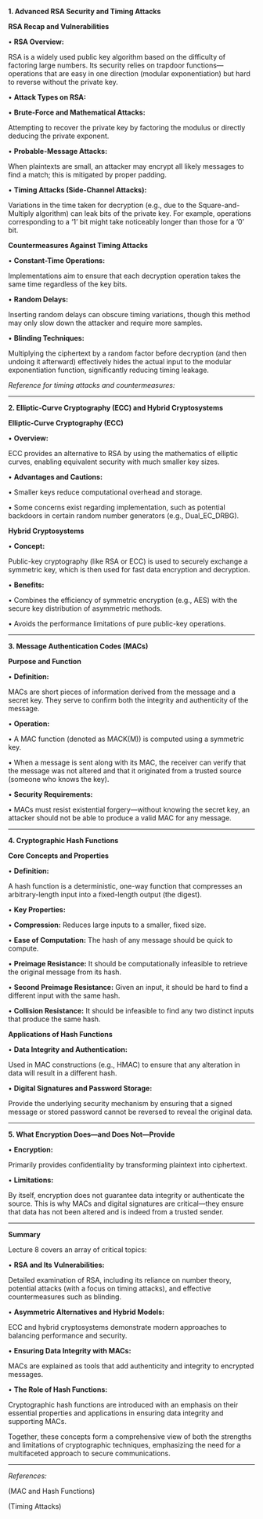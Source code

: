 
**1. Advanced RSA Security and Timing Attacks**

  

**RSA Recap and Vulnerabilities**

• **RSA Overview:**

RSA is a widely used public key algorithm based on the difficulty of factoring large numbers. Its security relies on trapdoor functions—operations that are easy in one direction (modular exponentiation) but hard to reverse without the private key.

• **Attack Types on RSA:**

• **Brute-Force and Mathematical Attacks:**

Attempting to recover the private key by factoring the modulus or directly deducing the private exponent.

• **Probable-Message Attacks:**

When plaintexts are small, an attacker may encrypt all likely messages to find a match; this is mitigated by proper padding.

• **Timing Attacks (Side-Channel Attacks):**

Variations in the time taken for decryption (e.g., due to the Square-and-Multiply algorithm) can leak bits of the private key. For example, operations corresponding to a ‘1’ bit might take noticeably longer than those for a ‘0’ bit.

  

**Countermeasures Against Timing Attacks**

• **Constant-Time Operations:**

Implementations aim to ensure that each decryption operation takes the same time regardless of the key bits.

• **Random Delays:**

Inserting random delays can obscure timing variations, though this method may only slow down the attacker and require more samples.

• **Blinding Techniques:**

Multiplying the ciphertext by a random factor before decryption (and then undoing it afterward) effectively hides the actual input to the modular exponentiation function, significantly reducing timing leakage.

_Reference for timing attacks and countermeasures:_ 

---

**2. Elliptic-Curve Cryptography (ECC) and Hybrid Cryptosystems**

  

**Elliptic-Curve Cryptography (ECC)**

• **Overview:**

ECC provides an alternative to RSA by using the mathematics of elliptic curves, enabling equivalent security with much smaller key sizes.

• **Advantages and Cautions:**

• Smaller keys reduce computational overhead and storage.

• Some concerns exist regarding implementation, such as potential backdoors in certain random number generators (e.g., Dual_EC_DRBG).

  

**Hybrid Cryptosystems**

• **Concept:**

Public-key cryptography (like RSA or ECC) is used to securely exchange a symmetric key, which is then used for fast data encryption and decryption.

• **Benefits:**

• Combines the efficiency of symmetric encryption (e.g., AES) with the secure key distribution of asymmetric methods.

• Avoids the performance limitations of pure public-key operations.

---

**3. Message Authentication Codes (MACs)**

  

**Purpose and Function**

• **Definition:**

MACs are short pieces of information derived from the message and a secret key. They serve to confirm both the integrity and authenticity of the message.

• **Operation:**

• A MAC function (denoted as MACK(M)) is computed using a symmetric key.

• When a message is sent along with its MAC, the receiver can verify that the message was not altered and that it originated from a trusted source (someone who knows the key).

• **Security Requirements:**

• MACs must resist existential forgery—without knowing the secret key, an attacker should not be able to produce a valid MAC for any message.

---

**4. Cryptographic Hash Functions**

  

**Core Concepts and Properties**

• **Definition:**

A hash function is a deterministic, one-way function that compresses an arbitrary-length input into a fixed-length output (the digest).

• **Key Properties:**

• **Compression:** Reduces large inputs to a smaller, fixed size.

• **Ease of Computation:** The hash of any message should be quick to compute.

• **Preimage Resistance:** It should be computationally infeasible to retrieve the original message from its hash.

• **Second Preimage Resistance:** Given an input, it should be hard to find a different input with the same hash.

• **Collision Resistance:** It should be infeasible to find any two distinct inputs that produce the same hash.

  

**Applications of Hash Functions**

• **Data Integrity and Authentication:**

Used in MAC constructions (e.g., HMAC) to ensure that any alteration in data will result in a different hash.

• **Digital Signatures and Password Storage:**

Provide the underlying security mechanism by ensuring that a signed message or stored password cannot be reversed to reveal the original data.

---

**5. What Encryption Does—and Does Not—Provide**

• **Encryption:**

Primarily provides confidentiality by transforming plaintext into ciphertext.

• **Limitations:**

By itself, encryption does not guarantee data integrity or authenticate the source. This is why MACs and digital signatures are critical—they ensure that data has not been altered and is indeed from a trusted sender.

---

**Summary**

  

Lecture 8 covers an array of critical topics:

• **RSA and Its Vulnerabilities:**

Detailed examination of RSA, including its reliance on number theory, potential attacks (with a focus on timing attacks), and effective countermeasures such as blinding.

• **Asymmetric Alternatives and Hybrid Models:**

ECC and hybrid cryptosystems demonstrate modern approaches to balancing performance and security.

• **Ensuring Data Integrity with MACs:**

MACs are explained as tools that add authenticity and integrity to encrypted messages.

• **The Role of Hash Functions:**

Cryptographic hash functions are introduced with an emphasis on their essential properties and applications in ensuring data integrity and supporting MACs.

  

Together, these concepts form a comprehensive view of both the strengths and limitations of cryptographic techniques, emphasizing the need for a multifaceted approach to secure communications.

---

_References:_

(MAC and Hash Functions)

(Timing Attacks)
